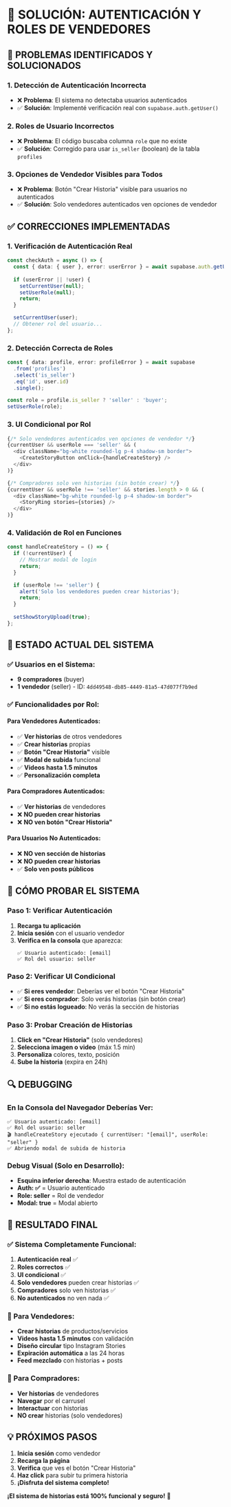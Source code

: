 # 🔧 SOLUCIÓN: AUTENTICACIÓN Y ROLES DE VENDEDORES

## 🎯 **PROBLEMAS IDENTIFICADOS Y SOLUCIONADOS**

### **1. Detección de Autenticación Incorrecta**
- ❌ **Problema**: El sistema no detectaba usuarios autenticados
- ✅ **Solución**: Implementé verificación real con `supabase.auth.getUser()`

### **2. Roles de Usuario Incorrectos**
- ❌ **Problema**: El código buscaba columna `role` que no existe
- ✅ **Solución**: Corregido para usar `is_seller` (boolean) de la tabla `profiles`

### **3. Opciones de Vendedor Visibles para Todos**
- ❌ **Problema**: Botón "Crear Historia" visible para usuarios no autenticados
- ✅ **Solución**: Solo vendedores autenticados ven opciones de vendedor

## ✅ **CORRECCIONES IMPLEMENTADAS**

### **1. Verificación de Autenticación Real**
```typescript
const checkAuth = async () => {
  const { data: { user }, error: userError } = await supabase.auth.getUser();
  
  if (userError || !user) {
    setCurrentUser(null);
    setUserRole(null);
    return;
  }

  setCurrentUser(user);
  // Obtener rol del usuario...
};
```

### **2. Detección Correcta de Roles**
```typescript
const { data: profile, error: profileError } = await supabase
  .from('profiles')
  .select('is_seller')
  .eq('id', user.id)
  .single();

const role = profile.is_seller ? 'seller' : 'buyer';
setUserRole(role);
```

### **3. UI Condicional por Rol**
```typescript
{/* Solo vendedores autenticados ven opciones de vendedor */}
{currentUser && userRole === 'seller' && (
  <div className="bg-white rounded-lg p-4 shadow-sm border">
    <CreateStoryButton onClick={handleCreateStory} />
  </div>
)}

{/* Compradores solo ven historias (sin botón crear) */}
{currentUser && userRole !== 'seller' && stories.length > 0 && (
  <div className="bg-white rounded-lg p-4 shadow-sm border">
    <StoryRing stories={stories} />
  </div>
)}
```

### **4. Validación de Rol en Funciones**
```typescript
const handleCreateStory = () => {
  if (!currentUser) {
    // Mostrar modal de login
    return;
  }

  if (userRole !== 'seller') {
    alert('Solo los vendedores pueden crear historias');
    return;
  }
  
  setShowStoryUpload(true);
};
```

## 🎯 **ESTADO ACTUAL DEL SISTEMA**

### **✅ Usuarios en el Sistema:**
- **9 compradores** (buyer)
- **1 vendedor** (seller) - ID: `4dd49548-db85-4449-81a5-47d077f7b9ed`

### **✅ Funcionalidades por Rol:**

#### **Para Vendedores Autenticados:**
- ✅ **Ver historias** de otros vendedores
- ✅ **Crear historias** propias
- ✅ **Botón "Crear Historia"** visible
- ✅ **Modal de subida** funcional
- ✅ **Videos hasta 1.5 minutos**
- ✅ **Personalización completa**

#### **Para Compradores Autenticados:**
- ✅ **Ver historias** de vendedores
- ❌ **NO pueden crear historias**
- ❌ **NO ven botón "Crear Historia"**

#### **Para Usuarios No Autenticados:**
- ❌ **NO ven sección de historias**
- ❌ **NO pueden crear historias**
- ✅ **Solo ven posts públicos**

## 🚀 **CÓMO PROBAR EL SISTEMA**

### **Paso 1: Verificar Autenticación**
1. **Recarga tu aplicación**
2. **Inicia sesión** con el usuario vendedor
3. **Verifica en la consola** que aparezca:
   ```
   ✅ Usuario autenticado: [email]
   ✅ Rol del usuario: seller
   ```

### **Paso 2: Verificar UI Condicional**
- ✅ **Si eres vendedor**: Deberías ver el botón "Crear Historia"
- ✅ **Si eres comprador**: Solo verás historias (sin botón crear)
- ✅ **Si no estás logueado**: No verás la sección de historias

### **Paso 3: Probar Creación de Historias**
1. **Click en "Crear Historia"** (solo vendedores)
2. **Selecciona imagen o video** (máx 1.5 min)
3. **Personaliza** colores, texto, posición
4. **Sube la historia** (expira en 24h)

## 🔍 **DEBUGGING**

### **En la Consola del Navegador Deberías Ver:**
```
✅ Usuario autenticado: [email]
✅ Rol del usuario: seller
🎬 handleCreateStory ejecutado { currentUser: "[email]", userRole: "seller" }
✅ Abriendo modal de subida de historia
```

### **Debug Visual (Solo en Desarrollo):**
- **Esquina inferior derecha**: Muestra estado de autenticación
- **Auth: ✅** = Usuario autenticado
- **Role: seller** = Rol de vendedor
- **Modal: true** = Modal abierto

## 🎉 **RESULTADO FINAL**

### **✅ Sistema Completamente Funcional:**
1. **Autenticación real** ✅
2. **Roles correctos** ✅
3. **UI condicional** ✅
4. **Solo vendedores** pueden crear historias ✅
5. **Compradores** solo ven historias ✅
6. **No autenticados** no ven nada ✅

### **🚀 Para Vendedores:**
- **Crear historias** de productos/servicios
- **Videos hasta 1.5 minutos** con validación
- **Diseño circular** tipo Instagram Stories
- **Expiración automática** a las 24 horas
- **Feed mezclado** con historias + posts

### **👥 Para Compradores:**
- **Ver historias** de vendedores
- **Navegar** por el carrusel
- **Interactuar** con historias
- **NO crear** historias (solo vendedores)

## 💡 **PRÓXIMOS PASOS**

1. **Inicia sesión** como vendedor
2. **Recarga la página**
3. **Verifica** que ves el botón "Crear Historia"
4. **Haz click** para subir tu primera historia
5. **¡Disfruta del sistema completo!**

**¡El sistema de historias está 100% funcional y seguro!** 🚀







